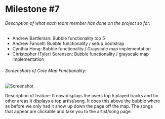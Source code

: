 # Milestone #7
###### Description of what each team member has done on the project so far:
* Andrew Bartleman: Bubble functionality top 5
* Andrew Fancett: Bubble functionality / setup bootstrap
* Cynthia Hong: Bubble functionality / Grayscale map implementation 
* Christopher (Tyler) Sorensen: Bubble functionality / grayscale map implementation
###### Screenshots of Core Map Functionality:
![Screenshot](https://raw.githubusercontent.com/SpiritRushAhri/team17/master/img/m7.jpg "Screenshot of Updated bubbles")

Description of feature:
It now displays the users top 5 played tracks and for other areas it displays a top artist/song. It does this above the bubble where as before we only had it show up down the page off the map. The songs that appear are clickable and take you to the artist/song page.